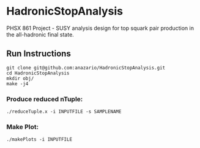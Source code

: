 # HadronicStopAnalysis
PHSX 861 Project - SUSY analysis design for top squark pair production in the all-hadronic final state.

## Run Instructions
```
git clone git@github.com:anazario/HadronicStopAnalysis.git
cd HadronicStopAnalysis
mkdir obj/
make -j4
```
### Produce reduced nTuple:
```
./reduceTuple.x -i INPUTFILE -s SAMPLENAME
```
### Make Plot:
```
./makePlots -i INPUTFILE
```

